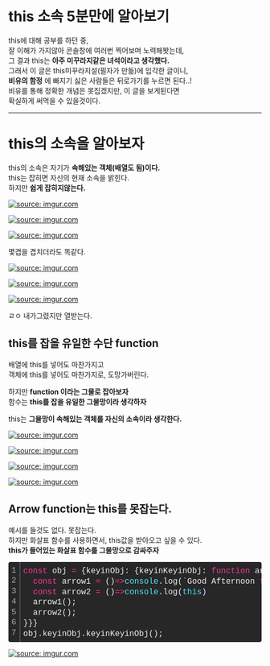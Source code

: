 # this 소속 5분만에 알아보기
this에 대해 공부를 하던 중,  
잘 이해가 가지않아 콘솔창에 여러번 찍어보며 노력해봣는데,  
그 결과 this는 __아주 미꾸라지같은 녀석이라고 생각했다.__  
그래서 이 글은 this미꾸라지설(필자가 만듦)에 입각한 글이니,  
__비유의 함정__ 에 빠지기 싫은 사람들은 뒤로가기를 누르면 된다..!  
비유를 통해 정확한 개념은 못집겠지만, 이 글을 보게된다면  
확실하게 써먹을 수 있을것이다.
___  
# this의 소속을 알아보자
this의 소속은 자기가 __속해있는 객체(배열도 됨)이다.__  
this는 잡히면 자신의 현재 소속을 밝힌다.  
하지만 __쉽게 잡히지않는다.__  

<a href="https://imgur.com/rvEeg6G"><img src="https://i.imgur.com/rvEeg6G.png" title="source: imgur.com" /></a>  

<a href="https://imgur.com/mcCkJJu"><img src="https://i.imgur.com/mcCkJJu.png" title="source: imgur.com" /></a>  

<a href="https://imgur.com/cYZN5wp"><img src="https://i.imgur.com/cYZN5wp.png" title="source: imgur.com" /></a>

몇겹을 겹치더라도 똑같다.

<a href="https://imgur.com/1E5Ossl"><img src="https://i.imgur.com/1E5Ossl.png" title="source: imgur.com" /></a>  

<a href="https://imgur.com/3JomgYD"><img src="https://i.imgur.com/3JomgYD.png" title="source: imgur.com" /></a>  

<a href="https://imgur.com/dLpMaHX"><img src="https://i.imgur.com/dLpMaHX.png" title="source: imgur.com" /></a>  

ㄹㅇ 내가그렸지만 열받는다.  

## this를 잡을 유일한 수단 function  
배열에 this를 넣어도 마찬가지고  
객체에 this를 넣어도 마찬가지로, 도망가버린다.  

하지만 __function 이라는 그물로 잡아보자__  
함수는 __this를 잡을 유일한 그물망이라 생각하자__  

this는 __그물망이 속해있는 객체를 자신의 소속이라 생각한다.__  


<a href="https://imgur.com/RuOjY1i"><img src="https://i.imgur.com/RuOjY1i.png" title="source: imgur.com" /></a>  

<a href="https://imgur.com/sb2XJzR"><img src="https://i.imgur.com/sb2XJzR.png" title="source: imgur.com" /></a>  

<a href="https://imgur.com/bQ658pT"><img src="https://i.imgur.com/bQ658pT.png" title="source: imgur.com" /></a>  

<a href="https://imgur.com/JWMhQjq"><img src="https://i.imgur.com/JWMhQjq.png" title="source: imgur.com" /></a>
  
## Arrow function는 this를 못잡는다.
예시를 들것도 없다. 못잡는다.  
하지만 화살표 함수를 사용하면서, this값을 받아오고 싶을 수 있다.  
__this가 들어있는 화살표 함수를 그물망으로 감싸주자__  

<div class="colorscripter-code" style="color:#f0f0f0;font-family:Consolas, 'Liberation Mono', Menlo, Courier, monospace !important; position:relative !important;overflow:auto"><table class="colorscripter-code-table" style="margin:0;padding:0;border:none;background-color:#272727;border-radius:4px;" cellspacing="0" cellpadding="0"><tr><td style="padding:6px;border-right:2px solid #4f4f4f"><div style="margin:0;padding:0;word-break:normal;text-align:right;color:#aaa;font-family:Consolas, 'Liberation Mono', Menlo, Courier, monospace !important;line-height:130%"><div style="line-height:130%">1</div><div style="line-height:130%">2</div><div style="line-height:130%">3</div><div style="line-height:130%">4</div><div style="line-height:130%">5</div><div style="line-height:130%">6</div><div style="line-height:130%">7</div></div></td><td style="padding:6px 0;text-align:left"><div style="margin:0;padding:0;color:#f0f0f0;font-family:Consolas, 'Liberation Mono', Menlo, Courier, monospace !important;line-height:130%"><div style="padding:0 6px; white-space:pre; line-height:130%"><span style="color:#ff3399">const</span>&nbsp;obj&nbsp;<span style="color:#aaffaa"></span><span style="color:#ff3399">=</span>&nbsp;{keyinObj:&nbsp;{keyinKeyinObj:&nbsp;<span style="color:#ff3399">function</span>&nbsp;arrowCollecter(){</div><div style="padding:0 6px; white-space:pre; line-height:130%">&nbsp;&nbsp;<span style="color:#ff3399">const</span>&nbsp;arrow1&nbsp;<span style="color:#aaffaa"></span><span style="color:#ff3399">=</span>&nbsp;()<span style="color:#aaffaa"></span><span style="color:#ff3399">=</span><span style="color:#aaffaa"></span><span style="color:#ff3399">&gt;</span><span style="color:#4be6fa">console</span>.log(`Good&nbsp;Afternoon&nbsp;<span style="color:#ff3399">from</span>`)</div><div style="padding:0 6px; white-space:pre; line-height:130%">&nbsp;&nbsp;<span style="color:#ff3399">const</span>&nbsp;arrow2&nbsp;<span style="color:#aaffaa"></span><span style="color:#ff3399">=</span>&nbsp;()<span style="color:#aaffaa"></span><span style="color:#ff3399">=</span><span style="color:#aaffaa"></span><span style="color:#ff3399">&gt;</span><span style="color:#4be6fa">console</span>.log(<span style="color:#4be6fa">this</span>)</div><div style="padding:0 6px; white-space:pre; line-height:130%">&nbsp;&nbsp;arrow1();</div><div style="padding:0 6px; white-space:pre; line-height:130%">&nbsp;&nbsp;arrow2();</div><div style="padding:0 6px; white-space:pre; line-height:130%">}}}</div><div style="padding:0 6px; white-space:pre; line-height:130%">obj.keyinObj.keyinKeyinObj();</div></div><div style="text-align:right;margin-top:-13px;margin-right:5px;font-size:9px;font-style:italic"><a href="http://colorscripter.com/info#e" target="_blank" style="color:#4f4f4ftext-decoration:none">Colored by Color Scripter</a></div></td><td style="vertical-align:bottom;padding:0 2px 4px 0"><a href="http://colorscripter.com/info#e" target="_blank" style="text-decoration:none;color:white"><span style="font-size:9px;word-break:normal;background-color:#4f4f4f;color:white;border-radius:10px;padding:1px">cs</span></a></td></tr></table></div>  

<a href="https://imgur.com/fkcLaBn"><img src="https://i.imgur.com/fkcLaBn.png" title="source: imgur.com" /></a>